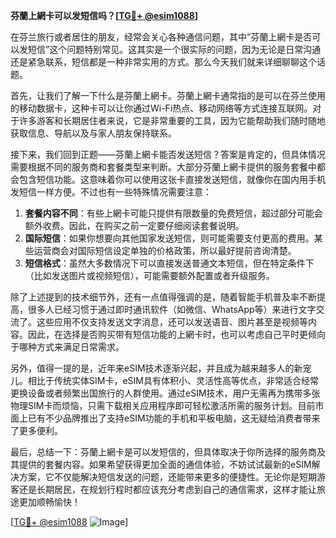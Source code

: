 **芬蘭上網卡可以发短信吗？[[TG💪+ @esim1088](https://t.me/s/esim1088)]**

在芬兰旅行或者居住的朋友，经常会关心各种通信问题，其中“芬蘭上網卡是否可以发短信”这个问题特别常见。这其实是一个很实际的问题，因为无论是日常沟通还是紧急联系，短信都是一种非常实用的方式。那么今天我们就来详细聊聊这个话题。

首先，让我们了解一下什么是芬蘭上網卡。芬蘭上網卡通常指的是可以在芬兰使用的移动数据卡，这种卡可以让你通过Wi-Fi热点、移动网络等方式连接互联网。对于许多游客和长期居住者来说，它是非常重要的工具，因为它能帮助我们随时随地获取信息、导航以及与家人朋友保持联系。

接下来，我们回到正题——芬蘭上網卡能否发送短信？答案是肯定的，但具体情况需要根据不同的服务商和套餐类型来判断。大部分芬蘭上網卡提供的服务套餐中都会包含短信功能。这意味着你可以使用这张卡直接发送短信，就像你在国内用手机发短信一样方便。不过也有一些特殊情况需要注意：

1. **套餐内容不同**：有些上網卡可能只提供有限数量的免费短信，超过部分可能会额外收费。因此，在购买之前一定要仔细阅读套餐说明。
2. **国际短信**：如果你想要向其他国家发送短信，则可能需要支付更高的费用。某些运营商会对国际短信设定单独的价格政策，所以最好提前咨询清楚。
3. **短信格式**：虽然大多数情况下可以直接发送普通文本短信，但在特定条件下（比如发送图片或视频短信），可能需要额外配置或者升级服务。

除了上述提到的技术细节外，还有一点值得强调的是，随着智能手机普及率不断提高，很多人已经习惯于通过即时通讯软件（如微信、WhatsApp等）来进行文字交流了。这些应用不仅支持发送文字消息，还可以发送语音、图片甚至是视频等内容。因此，在选择是否购买带有短信功能的上網卡时，也可以考虑自己平时更倾向于哪种方式来满足日常需求。

另外，值得一提的是，近年来eSIM技术逐渐兴起，并且成为越来越多人的新宠儿。相比于传统实体SIM卡，eSIM具有体积小、灵活性高等优点，非常适合经常更换设备或者频繁出国旅行的人群使用。通过eSIM技术，用户无需再为携带多张物理SIM卡而烦恼，只需下载相关应用程序即可轻松激活所需的服务计划。目前市面上已有不少品牌推出了支持eSIM功能的手机和平板电脑，这无疑给消费者带来了更多便利。

最后，总结一下：芬蘭上網卡是可以发短信的，但具体取决于你所选择的服务商及其提供的套餐内容。如果希望获得更加全面的通信体验，不妨试试最新的eSIM解决方案，它不仅能解决短信发送的问题，还能带来更多的便捷性。无论你是短期游客还是长期居民，在规划行程时都应该充分考虑到自己的通信需求，这样才能让旅途更加顺畅愉快！

[[TG💪+ @esim1088](https://t.me/s/esim1088) ![Image](https://i.postimg.cc/4NQfJmqS/Snipaste-2025-05-13-00-14-12.png)]